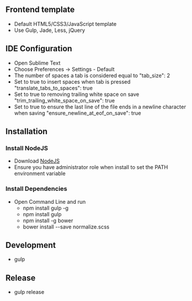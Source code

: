 ## Frontend template
  - Default HTML5/CSS3/JavaScript template
  - Use Gulp, Jade, Less, jQuery

## IDE Configuration
- Open Sublime Text
- Choose Preferences -> Settings - Default
- The number of spaces a tab is considered equal to "tab_size": 2
- Set to true to insert spaces when tab is pressed "translate_tabs_to_spaces": true
- Set to true to removing trailing white space on save "trim_trailing_white_space_on_save": true
- Set to true to ensure the last line of the file ends in a newline character when saving "ensure_newline_at_eof_on_save": true

## Installation
### Install NodeJS
  - Download [NodeJS](http://nodejs.org)
  - Ensure you have administrator role when install to set the PATH environment variable
### Install Dependencies
  - Open Command Line and run
    * npm install gulp -g
    * npm install gulp
    * npm install -g bower
    * bower install --save normalize.scss
## Development
- gulp

## Release
- gulp release

